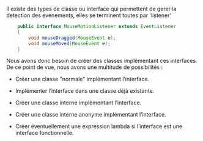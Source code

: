 Il existe des types de classe ou interface qui permettent de gerer la detection des evenements, elles se terminent toutes par 'listener'

```java
    public interface MouseMotionListener extends EventListener
    {
        void mouseDragged(MouseEvent e);
        void mouseMoved(MouseEvent e);
    }
```

Nous avons donc besoin de créer des classes implémentant ces interfaces. De ce point de vue, nous avons une multitude de possibilités :

- Créer une classe "normale" implémentant l’interface.
    
- Implémenter l’interface dans une classe déjà existante.
    
- Créer une classe interne implémentant l’interface.
    
- Créer une classe interne anonyme implémentant l’interface.
    
- Créer éventuellement une expression lambda si l’interface est une interface fonctionnelle.